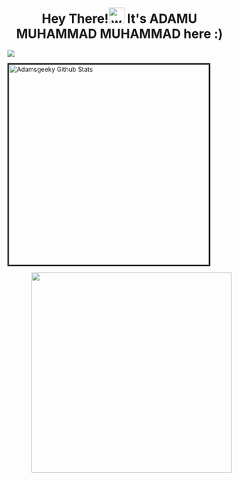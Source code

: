 <h1 align="center">Hey There!<img alt="wave" src="https://emojis.slackmojis.com/emojis/images/1588177020/8809/wave_hello.gif?1588177020" width="35"> It's ADAMU MUHAMMAD MUHAMMAD here :) </h1>

![](https://activity-graph.herokuapp.com/graph?username=Adamsgeeky&theme=react-dark&hide_border=true&area=true)

<p align='left'><img width="450px" style="border-style:solid" src="https://github-readme-streak-stats.herokuapp.com/?user=AdamsGeeky&theme=radical" alt="Adamsgeeky Github Stats" />
  </p>
  <p align='right'>
  <img width="450px" src="https://github-readme-stats.vercel.app/api?username=AdamsGeeky&count_private=true&theme=radical"/>
</p>
<!--
**AdamsGeeky/AdamsGeeky** is a ✨ _special_ ✨ repository because its `README.md` (this file) appears on your GitHub profile.

Here are some ideas to get you started:

- 🔭 I’m currently working on ...
- 🌱 I’m currently learning ...
- 👯 I’m looking to collaborate on ...
- 🤔 I’m looking for help with ...
- 💬 Ask me about ...
- 📫 How to reach me: ...
- 😄 Pronouns: ...
- ⚡ Fun fact: ...
-->
<!-- [Geek Innovative tech](https://www.youtube.com/watch?v=dDiVlC7oRrI&list=PL1tNMhAqE_3bom_21T-O3o8r9D2v4X_gr&index=2) -->